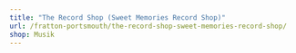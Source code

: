 ```yaml
---
title: "The Record Shop (Sweet Memories Record Shop)"
url: /fratton-portsmouth/the-record-shop-sweet-memories-record-shop/
shop: Musik
---
```

